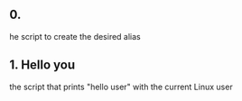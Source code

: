 ## 0. <o>

he script to create the desired alias

## 1. Hello you

the script that prints "hello user" with the current Linux user

##
